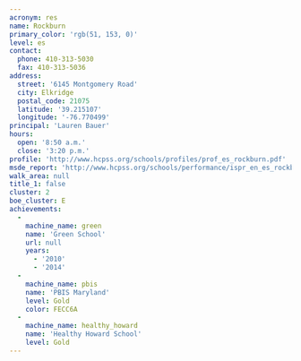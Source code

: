```yaml
---
acronym: res
name: Rockburn
primary_color: 'rgb(51, 153, 0)'
level: es
contact:
  phone: 410-313-5030
  fax: 410-313-5036
address:
  street: '6145 Montgomery Road'
  city: Elkridge
  postal_code: 21075
  latitude: '39.215107'
  longitude: '-76.770499'
principal: 'Lauren Bauer'
hours:
  open: '8:50 a.m.'
  close: '3:20 p.m.'
profile: 'http://www.hcpss.org/schools/profiles/prof_es_rockburn.pdf'
msde_report: 'http://www.hcpss.org/schools/performance/ispr_en_es_rockburn.pdf'
walk_area: null
title_1: false
cluster: 2
boe_cluster: E
achievements:
  -
    machine_name: green
    name: 'Green School'
    url: null
    years:
      - '2010'
      - '2014'
  -
    machine_name: pbis
    name: 'PBIS Maryland'
    level: Gold
    color: FECC6A
  -
    machine_name: healthy_howard
    name: 'Healthy Howard School'
    level: Gold
---
```

